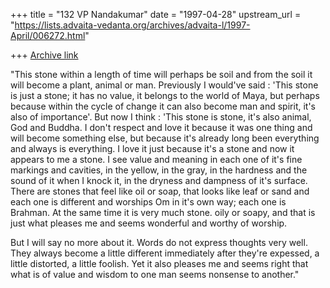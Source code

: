 +++
title = "132 VP Nandakumar"
date = "1997-04-28"
upstream_url = "https://lists.advaita-vedanta.org/archives/advaita-l/1997-April/006272.html"

+++
[Archive link](https://lists.advaita-vedanta.org/archives/advaita-l/1997-April/006272.html)

"This stone within a length of time will perhaps be soil and from the soil it
will become a plant, animal or man. Previously I would've said : 'This stone is
just a stone; it has no value, it belongs to the world of Maya, but perhaps
because within the cycle of change it can also become man and spirit, it's also
of importance'. But now I think : 'This stone is stone, it's also animal, God
and Buddha. I don't respect and love it because it was one thing and will become
something else, but because it's already long been everything and always is
everything. I love it just because it's a stone and now it appears to me a
stone. I see value and meaning in each one of it's fine markings and cavities,
in the yellow, in the gray, in the hardness and the sound of it when I knock it,
in the dryness and dampness of it's surface. There are stones that feel like oil
or soap, that looks like leaf or sand and each one is different and worships Om
in it's own way; each one is Brahman. At the same time it is very much stone.
oily or soapy, and that is just what pleases me and seems wonderful and worthy
of worship.

But I will say no more about it. Words do not express thoughts very well. They
always become a little different immediately after they're expessed, a little
distorted, a little foolish. Yet it also pleases me and seems right that what is
of value and wisdom to one man seems nonsense to another."

